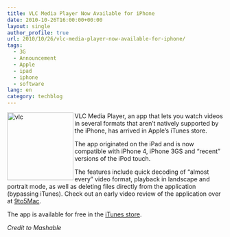 ```yaml
---
title: VLC Media Player Now Available for iPhone
date: 2010-10-26T16:00:00+00:00
layout: single
author_profile: true
url: 2010/10/26/vlc-media-player-now-available-for-iphone/
tags:
  - 3G
  - Announcement
  - Apple
  - ipad
  - iphone
  - software
lang: en
category: techblog
---
```

[<img title="vlc" border="0" alt="vlc" align="left" src="http://lh4.ggpht.com/_vaUVXcmC3OI/TMb0IGutG-I/AAAAAAAAC7Y/dpT0_DyAa74/vlc_thumb%5B1%5D.jpg?imgmax=800" width="154" height="158" />](http://lh5.ggpht.com/_vaUVXcmC3OI/TMb0GuPU2qI/AAAAAAAAC7U/f3qudLc_HbU/s1600-h/vlc%5B3%5D.jpg)VLC Media Player, an app that lets you watch videos in several formats that aren’t natively supported by the iPhone, has arrived in Apple’s iTunes store. 

The app originated on the iPad and is now compatible with iPhone 4, iPhone 3GS and “recent” versions of the iPod touch.

The features include quick decoding of “almost every” video format, playback in landscape and portrait mode, as well as deleting files directly from the application (bypassing iTunes). Check out an early video review of the application over at [9to5Mac](http://www.9to5mac.com/32101/vlc-now-available-for-iphone).

The app is available for free in the [iTunes store](http://itunes.apple.com/us/app/vlc-media-player/id390885556?mt=8#).

_Credit to Mashable_